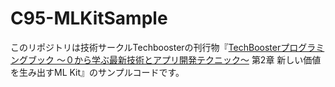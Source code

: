 # C95-MLKitSample

このリポジトリは技術サークルTechboosterの刊行物『[TechBoosterプログラミングブック ～０から学ぶ最新技術とアプリ開発テクニック～](https://booth.pm/ja/items/1144425) 第2章 新しい価値を生み出すML Kit』のサンプルコードです。
